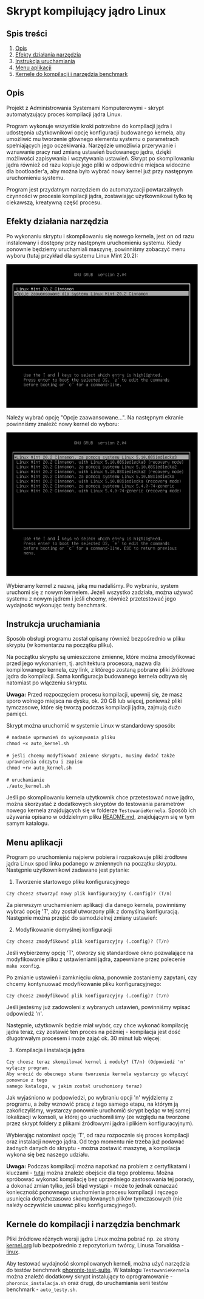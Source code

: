 # Skrypt kompilujący jądro Linux

## Spis treści

1. [Opis](#opis)
2. [Efekty działania narzędzia](#efekty-działania-narzędzia)
3. [Instrukcja uruchamiania](#instrukcja-uruchamiania)
4. [Menu aplikacji](#menu-aplikacji)
5. [Kernele do kompilacji i narzędzia benchmark](#kernele-do-kompilacji-i-narzędzia-benchmark)

## Opis

Projekt z Administrowania Systemami Komputerowymi - skrypt automatyzujący proces kompilacji jądra Linux. 

Program wykonuje wszystkie kroki potrzebne do kompilacji jądra i udostępnia użytkownikowi opcję konfiguracji budowanego kernela, aby umożliwić mu tworzenie głównego elementu systemu o parametrach spełniających jego oczekiwania. Narzędzie umożliwia przerywanie i wznawanie pracy nad zmianą ustawień budowanego jądra, dzięki możliwości zapisywania i wczytywania ustawień. Skrypt po skompilowaniu jądra również od razu kopiuje jego pliki w odpowiednie miejsca widoczne dla bootloader'a, aby można było wybrać nowy kernel już przy następnym uruchomieniu systemu.

Program jest przydatnym narzędziem do automatyzacji powtarzalnych czynności w procesie kompilacji jądra, zostawiając użytkownikowi tylko tę ciekawszą, kreatywną część procesu.

## Efekty działania narzędzia

Po wykonaniu skryptu i skompilowaniu się nowego kernela, jest on od razu instalowany i dostępny przy następnym uruchomieniu systemu. Kiedy ponownie będziemy uruchamiali maszynę, powinniśmy zobaczyć menu wyboru (tutaj przykład dla systemu Linux Mint 20.2):

![ekran 1](./docs/ekran1.png)

Należy wybrać opcję "Opcje zaawansowane...". Na następnym ekranie powinniśmy znaleźć nowy kernel do wyboru:

![ekran 2](./docs/ekran2.png)

Wybieramy kernel z nazwą, jaką mu nadaliśmy. Po wybraniu, system uruchomi się z nowym kernelem. Jeżeli wszystko zadziała, można używać systemu z nowym jądrem i jeśli chcemy, również przetestować jego wydajność wykonując testy benchmark.

## Instrukcja uruchamiania

Sposób obsługi programu został opisany również bezpośrednio w pliku skryptu (w komentarzu na początku pliku).

Na początku skryptu są umieszczone zmienne, które można zmodyfikować przed jego wykonaniem, tj. architektura procesora, nazwa dla kompilowanego kernela, czy link, z którego zostaną pobrane pliki źródłowe jądra do kompilacji. Sama konfiguracja budowanego kernela odbywa się natomiast po włączeniu skryptu.

**Uwaga:** Przed rozpoczęciem procesu kompilacji, upewnij się, że masz sporo wolnego miejsca na dysku, ok. 20 GB lub więcej, ponieważ pliki tymczasowe, które się tworzą podczas kompilacji jądra, zajmują dużo pamięci.

Skrypt można uruchomić w systemie Linux w standardowy sposób:

```
# nadanie uprawnień do wykonywania pliku
chmod +x auto_kernel.sh

# jeśli chcemy modyfikować zmienne skryptu, musimy dodać także uprawnienia odczytu i zapisu
chmod +rw auto_kernel.sh

# uruchamianie
./auto_kernel.sh
```

Jeśli po skompilowaniu kernela użytkownik chce przetestować nowe jądro, można skorzystać z dodatkowych skryptów do testowania parametrów nowego kernela znajdujących się w folderze `TestowanieKernela`. Sposób ich używania opisano w oddzielnym pliku [README.md](./TestowanieKernela), znajdującym się w tym samym katalogu.

## Menu aplikacji

Program po uruchomieniu najpierw pobiera i rozpakowuje pliki źródłowe jądra Linux spod linku podanego w zmiennych na początku skryptu. Następnie użytkownikowi zadawane jest pytanie:

1. Tworzenie startowego pliku konfiguracyjnego
```
Czy chcesz stworzyć nowy plik konfiguracyjny (.config)? (T/n)
```

Za pierwszym uruchamieniem aplikacji dla danego kernela, powinniśmy wybrać opcję 'T', aby został utworzony plik z domyślną konfiguracją. Następnie można przejść do samodzielnej zmiany ustawień:

2. Modyfikowanie domyślnej konfiguracji
```
Czy chcesz zmodyfikować plik konfiguracyjny (.config)? (T/n)
```

Jeśli wybierzemy opcję 'T', otworzy się standardowe okno pozwalające na modyfikowanie pliku z ustawieniami jądra, zapewniane przez polecenie `make xconfig`.

Po zmianie ustawień i zamknięciu okna, ponownie zostaniemy zapytani, czy chcemy kontynuować modyfikowanie pliku konfiguracyjnego:

```
Czy chcesz zmodyfikować plik konfiguracyjny (.config)? (T/n)
```

Jeśli jesteśmy już zadowoleni z wybranych ustawień, powinniśmy wpisać odpowiedź 'n'.

Następnie, użytkownik będzie miał wybór, czy chce wykonać kompilację jądra teraz, czy zostawić ten proces na później - kompilacja jest dość długotrwałym procesem i może zająć ok. 30 minut lub więcej:

3. Kompilacja i instalacja jądra

```
Czy chcesz teraz skompilować kernel i moduły? (T/n) (Odpowiedź 'n' wyłączy program.
Aby wrócić do obecnego stanu tworzenia kernela wystarczy go włączyć ponownie z tego
samego katalogu, w jakim został uruchomiony teraz)
```

Jak wyjaśniono w podpowiedzi, po wybraniu opcji 'n' wyjdziemy z programu, a żeby wznowić pracę z tego samego etapu, na którym ją zakończyliśmy, wystarczy ponownie uruchomić skrypt będąc w tej samej lokalizacji w konsoli, w której go uruchomiliśmy (ze względu na tworzone przez skrypt foldery z plikami źródłowymi jądra i plikiem konfiguracyjnym).

Wybierając natomiast opcję 'T', od razu rozpocznie się proces kompilacji oraz instalacji nowego jądra. Od tego momentu nie trzeba już podawać żadnych danych do skryptu - można zostawić maszynę, a kompilacja wykona się bez naszego udziału.

**Uwaga:** Podczas kompilacji można napotkać na problem z certyfikatami i kluczami - [tutaj](https://stackoverflow.com/questions/67670169/compiling-kernel-gives-error-no-rule-to-make-target-debian-certs-debian-uefi-ce#:~:text=This%20seems%20to%20be%20the%20way%20to%20go%20with%20the%20current%20version) można znaleźć obejście dla tego problemu. Można spróbować wykonać kompilację bez uprzedniego zastosowania tej porady, a dokonać zmian tylko, jeśli błąd wystąpi - może to jednak oznaczać konieczność ponownego uruchomienia procesu kompilacji i ręczego usunięcia dotychczasowo skompilowanych plików tymczasowych (nie należy oczywiście usuwać pliku konfiguracyjnego!).

## Kernele do kompilacji i narzędzia benchmark

Pliki źródłowe różnych wersji jądra Linux można pobrać np. ze strony [kernel.org](https://kernel.org/) lub bezpośrednio z repozytorium twórcy, Linusa Torvaldsa - [linux](https://github.com/torvalds/linux).

Aby testować wydajność skompilowanych kerneli, można użyć narzędzia do testów benchmark [phoronix-test-suite](https://github.com/phoronix-test-suite/phoronix-test-suite). W katalogu `TestowanieKernela` można znaleźć dodatkowy skrypt instalujący to oprogramowanie - `phoronix_instalacja.sh` oraz drugi, do uruchamiania serii testów benchmark - `auto_testy.sh`. 
